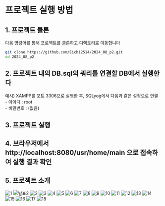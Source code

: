 # 프로젝트 실행 방법

## 1. 프로젝트 클론
   다음 명령어를 통해 프로젝트를 클론하고 디렉토리로 이동합니다
```bash
git clone https://github.com/Eichi2514/2024_08_p2.git
cd 2024_08_p2
```

## 2. 프로젝트 내의 DB.sql의 쿼리를 연결할 DB에서 실행한다
   예시) XAMPP를 포트 3306으로 실행한 후, SQLyog에서 다음과 같은 설정으로 연결 <br>
     - 아이디 : root <br>
     - 비밀번호 : (없음) <br>
    
## 3. 프로젝트 실행

## 4. 브라우저에서 http://localhost:8080/usr/home/main 으로 접속하여 실행 결과 확인

## 5. 프로젝트 소개

![1](https://github.com/user-attachments/assets/81f74f7c-b29d-4eb1-9760-586913deecdf)
![발표2](https://github.com/user-attachments/assets/2fe5395c-04b3-4d72-967b-e4b4816c62f2)
![2](https://github.com/user-attachments/assets/ce2ce9cb-1228-4947-a8b8-cdf0058ef1fb)
![3](https://github.com/user-attachments/assets/d2a5b78a-4028-461f-99f8-1ebf0c125a6e)
![4](https://github.com/user-attachments/assets/7487d658-1ae9-49e8-aa0e-5706e093187b)
![5](https://github.com/user-attachments/assets/a91ee4a9-29e9-4bbd-8aee-5cca6a46567f)
![6](https://github.com/user-attachments/assets/f2fc1c03-0d70-4352-9f5e-c1ac9a02dacb)
![7](https://github.com/user-attachments/assets/a600bf87-814c-44bc-903f-edd24eb4942e)
![8](https://github.com/user-attachments/assets/89fd78d1-2f29-4a62-87d8-dbe8e51da3eb)
![9](https://github.com/user-attachments/assets/2be68ca8-f542-4c7d-bafd-443ee1dbf3a9)
![10](https://github.com/user-attachments/assets/86c4e1bb-8a45-4cae-9512-743d24b82ad1)
![11](https://github.com/user-attachments/assets/55d46682-1e36-4f31-b9dd-7c0eb8777df0)
![12](https://github.com/user-attachments/assets/7f41468f-1fd5-4044-b93c-8e01a00cabfd)
![13](https://github.com/user-attachments/assets/95dbf209-f76e-4604-a0c7-ff7c13a9e5c1)
![14](https://github.com/user-attachments/assets/99af0528-c832-43c8-953b-4e7cb45f23a3)
![15](https://github.com/user-attachments/assets/0534bbde-b301-4271-a486-02d9ae5a8fe0)
![16](https://github.com/user-attachments/assets/7939439f-ccee-49e4-881d-5c01502f3acf)
![17](https://github.com/user-attachments/assets/49786841-e9f9-4b55-9a3c-debd0928236c)
![18](https://github.com/user-attachments/assets/68441894-31d9-44cf-8ae6-d52f5683a6ce)
